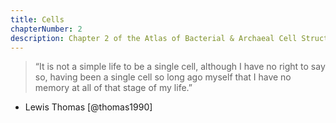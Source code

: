 ```yaml
---
title: Cells
chapterNumber: 2
description: Chapter 2 of the Atlas of Bacterial & Archaeal Cell Structure covers the main components of cells, focusing on the envelopes of bacteria and archaea.
---
```

> “It is not a simple life to be a single cell, although I have no right to say so, having been a single cell so long ago myself that I have no memory at all of that stage of my life.”  
- Lewis Thomas [@thomas1990]

